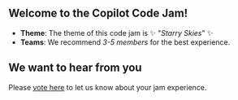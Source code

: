 ## Welcome to the Copilot Code Jam! 

* **Theme**: The theme of this code jam is ✨ "*Starry Skies*" ✨
* **Teams**: We recommend *3-5 members* for the best experience.

## We want to hear from you

Please [vote here](https://github.com/copilot-code-jam/.github/discussions) to let us know about your jam experience.
